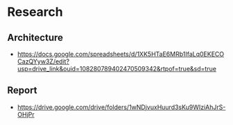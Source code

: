 # Research

## Architecture
- https://docs.google.com/spreadsheets/d/1XK5HTaE6MRb1IfaLq0EKECOCazQYyw3Z/edit?usp=drive_link&ouid=108280789402470509342&rtpof=true&sd=true
  
## Report
- https://drive.google.com/drive/folders/1wNDjvuxHuurd3sKu9WIziAhJrS-OHjPr
  

